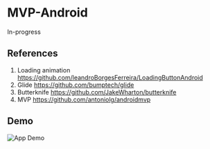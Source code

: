 # MVP-Android
In-progress

## References
1. Loading animation https://github.com/leandroBorgesFerreira/LoadingButtonAndroid
2. Glide https://github.com/bumptech/glide
3. Butterknife https://github.com/JakeWharton/butterknife
4. MVP https://github.com/antoniolg/androidmvp

## Demo
![App Demo](https://github.com/ankush3003/MVP-Android/blob/6cbc24ebe4991bf6a5a6d556126cfe81e5292b56/app/demo.gif)
